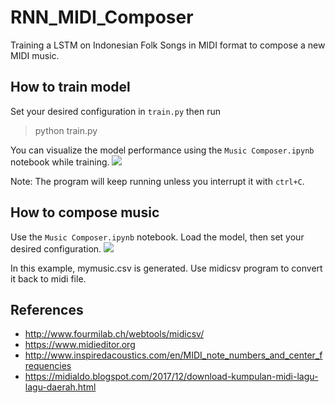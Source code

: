 # RNN_MIDI_Composer
Training a LSTM on Indonesian Folk Songs in MIDI format to compose a new MIDI music.

## How to train model
Set your desired configuration in `train.py` then run
> python train.py

You can visualize the model performance using the `Music Composer.ipynb` notebook while training.
![](asset/Loss.gif)

Note: The program will keep running unless you interrupt it with `ctrl+C`.

## How to compose music
Use the `Music Composer.ipynb` notebook. Load the model, then set your desired configuration.
![](asset/Compose.gif)

In this example, mymusic.csv is generated. Use midicsv program to convert it back to midi file.

## References
- http://www.fourmilab.ch/webtools/midicsv/
- https://www.midieditor.org
- http://www.inspiredacoustics.com/en/MIDI_note_numbers_and_center_frequencies
- https://midialdo.blogspot.com/2017/12/download-kumpulan-midi-lagu-lagu-daerah.html
